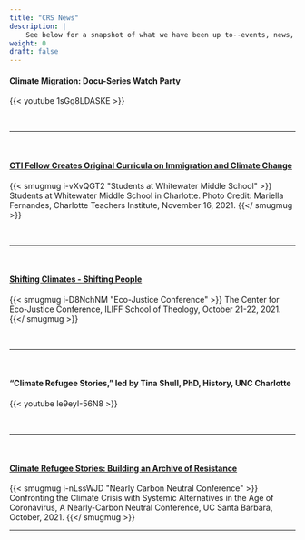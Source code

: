 ```yaml
---
title: "CRS News"
description: |
    See below for a snapshot of what we have been up to--events, news, conference presentations, and more! [Click here](https://climaterefugeestories.substack.com) to sign up for our email newsletter. View [All CRS News](https://docs.google.com/document/d/1pJfXh9YsHorg04mO6Dqd4hyaTRxTUlo6yhSZqU8g6VE/edit?usp=sharing).
weight: 0
draft: false
---
```


#### **Climate Migration: Docu-Series Watch Party**
{{< youtube 1sGg8LDASKE >}}

&nbsp;  
  
---
&nbsp; 
#### [**CTI Fellow Creates Original Curricula on Immigration and Climate Change**](https://charlotteteachers.org/2021/11/cti-fellow-creates-curricula-on-immigration-and-climate-change/)

{{< smugmug i-vXvQGT2 "Students at Whitewater Middle School" >}}
Students at Whitewater Middle School in Charlotte. Photo Credit: Mariella Fernandes, Charlotte Teachers Institute, November 16, 2021.
{{</ smugmug >}}

&nbsp;  
  
---
&nbsp; 

#### [**Shifting Climates - Shifting People**](https://www.iliff.edu/centerforecojustice/conference2021/)
{{< smugmug i-D8NchNM "Eco-Justice Conference" >}}
The Center for Eco-Justice Conference, ILIFF School of Theology, October 21-22, 2021.
{{</ smugmug >}}

&nbsp;  
  
---
&nbsp; 

#### **“Climate Refugee Stories,” led by Tina Shull, PhD, History, UNC Charlotte**
{{< youtube le9eyI-56N8 >}}

&nbsp;  
  
---
&nbsp; 

#### [**Climate Refugee Stories: Building an Archive of Resistance**](https://ehc.english.ucsb.edu/?p=21016)
{{< smugmug i-nLssWJD "Nearly Carbon Neutral Conference" >}}
Confronting the Climate Crisis with Systemic Alternatives in the Age of Coronavirus, A Nearly-Carbon Neutral Conference, UC Santa Barbara, October, 2021.
{{</ smugmug >}}
&nbsp;  
  
---
